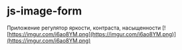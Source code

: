 # js-image-form
Приложение регулятор яркости, контраста, насыщенности
[![https://imgur.com/i6ao8YM.png](https://imgur.com/i6ao8YM.png)](https://imgur.com/i6ao8YM.png)
